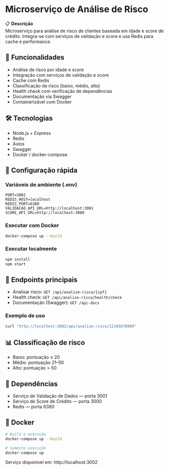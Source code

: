 # Microserviço de Análise de Risco

📋 **Descrição**  
Microserviço para análise de risco de clientes baseada em idade e score de crédito. Integra-se com serviços de validação e score e usa Redis para cache e performance.

## 🚀 Funcionalidades
- Análise de risco por idade e score
- Integração com serviços de validação e score
- Cache com Redis
- Classificação de risco (baixo, médio, alto)
- Health check com verificação de dependências
- Documentação via Swagger
- Containerizável com Docker

## 🛠 Tecnologias
- Node.js + Express  
- Redis  
- Axios  
- Swagger  
- Docker / docker-compose

## 🔧 Configuração rápida

### Variáveis de ambiente (.env)
```env
PORT=3002
REDIS_HOST=localhost
REDIS_PORT=6380
VALIDACAO_API_URL=http://localhost:3001
SCORE_API_URL=http://localhost:3000
```

### Executar com Docker
```bash
docker-compose up --build
```

### Executar localmente
```bash
npm install
npm start
```

## 📡 Endpoints principais
- Analisar risco: `GET /api/analise-risco/{cpf}`
- Health check: `GET /api/analise-risco/health/check`
- Documentação (Swagger): `GET /api-docs`

### Exemplo de uso
```bash
curl "http://localhost:3002/api/analise-risco/12345678909"
```

## 📊 Classificação de risco
- Baixo: pontuação ≤ 20  
- Médio: pontuação 21–50  
- Alto: pontuação > 50

## 🔗 Dependências
- Serviço de Validação de Dados — porta 3001  
- Serviço de Score de Crédito — porta 3000  
- Redis — porta 6380

## 🐳 Docker
```bash
# Build e execução
docker-compose up --build

# Somente execução
docker-compose up
```

Serviço disponível em: http://localhost:3002
